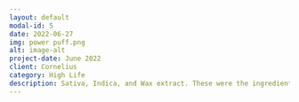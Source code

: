 ```yaml
---
layout: default
modal-id: 5
date: 2022-06-27
img: power puff.png
alt: image-alt
project-date: June 2022
client: Cornelius
category: High Life
description: Sativa, Indica, and Wax extract. These were the ingredients chosen to create the perfect little girl but professor Corn accidentally added an extra ingredient to the concoction…. Edible X https://jumpnet.enjinx.io/eth/asset/58c00000000034f0/
---
```

